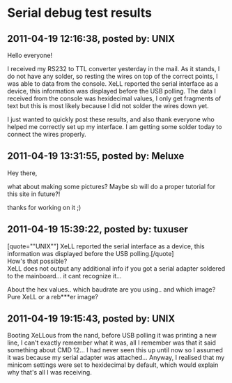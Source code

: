 # Serial debug test results

## 2011-04-19 12:16:38, posted by: UNIX

Hello everyone!   
   
 I received my RS232 to TTL converter yesterday in the mail. As it stands, I do not have any solder, so resting the wires on top of the correct points, I was able to data from the console. XeLL reported the serial interface as a device, this information was displayed before the USB polling. The data I received from the console was hexidecimal values, I only get fragments of text but this is most likely because I did not solder the wires down yet.   
   
 I just wanted to quickly post these results, and also thank everyone who helped me correctly set up my interface. I am getting some solder today to connect the wires properly.

## 2011-04-19 13:31:55, posted by: Meluxe

Hey there,  
   
 what about making some pictures? Maybe sb will do a proper tutorial for this site in future?!  
   
 thanks for working on it ;)

## 2011-04-19 15:39:22, posted by: tuxuser

[quote=""UNIX""] XeLL reported the serial interface as a device, this information was displayed before the USB polling.[/quote]  
 How's that possible?   
 XeLL does not output any additional info if you got a serial adapter soldered to the mainboard... it cant recognize it...  
   
 About the hex values.. which baudrate are you using.. and which image? Pure XeLL or a reb***er image?

## 2011-04-19 19:15:43, posted by: UNIX

Booting XeLLous from the nand, before USB polling it was printing a new line, I can't exactly remember what it was, all I remember was that it said something about CMD 12... I had never seen this up until now so I assumed it was because my serial adapter was attached... Anyway, I realised that my minicom settings were set to hexidecimal by default, which would explain why that's all I was receiving.